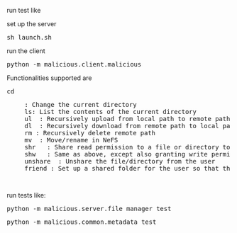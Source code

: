 run test like 

set up the server
<pre>sh launch.sh</pre>

run the client
<pre>python -m malicious.client.malicious</pre>

Functionalities supported are

<pre>
cd <dir>: Change the current directory
ls: List the contents of the current directory
ul <local> <remote>: Recursively upload from local path to remote path
dl <remote> <local>: Recursively download from remote path to local path
rm <remote>: Recursively delete remote path
mv <from> <to>: Move/rename in NeFS
shr <path> <user> <shared name>: Share read permission to a file or directory to a user under a certain name
shw <path> <user> <shared name>: Same as above, except also granting write permission (read permission implied)
unshare <path> <user>: Unshare the file/directory from the user
friend <user>: Set up a shared folder for the user so that the user can now share files with you

</pre>


run tests like:
<pre>python -m malicious.server.file_manager_test</pre>

<pre>python -m malicious.common.metadata_test</pre>
